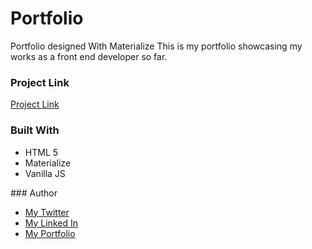 # Portfolio
Portfolio designed With Materialize
This is my portfolio showcasing my works as a front end developer so far.


### Project Link
<a href = "https://infallible-pike-a0b433.netlify.app/">Project Link</a>

### Built With
<ul>
  <li> HTML 5 </LI>
  <li> Materialize </li>
  <li> Vanilla JS </LI>
 </ul>
 ### Author
 <ul>
  <li><a href = "https://twitter.com/home">My Twitter </a></li>
  <li><a href = "www.linkedin.com/in/salihu-abdulhamid-7bab04183">My Linked In </a></li>
  <li><a href = "https://infallible-pike-a0b433.netlify.app/">My Portfolio</a></li>
  </ul>
